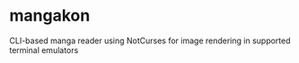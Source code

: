 # mangakon
CLI-based manga reader using NotCurses for image rendering in supported terminal emulators

